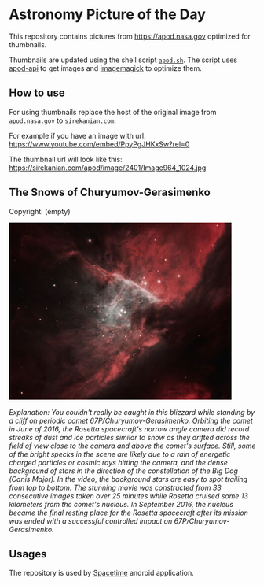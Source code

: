 # Astronomy Picture of the Day

This repository contains pictures from https://apod.nasa.gov optimized for thumbnails.

Thumbnails are updated using the shell script [`apod.sh`](apod.sh). The script
uses [apod-api](https://github.com/nasa/apod-api) to get images and [imagemagick](https://imagemagick.org) to
optimize them.

## How to use

For using thumbnails replace the host of the original image from `apod.nasa.gov` to `sirekanian.com`.

For example if you have an image with url:<br>
https://www.youtube.com/embed/PpyPgJHKxSw?rel=0

The thumbnail url will look like this:<br>
https://sirekanian.com/apod/image/2401/Image964_1024.jpg

## The Snows of Churyumov-Gerasimenko

Copyright: (empty)

[![the picture of the day][1]][2]

_Explanation: You couldn't really be caught in this blizzard while standing by a cliff on periodic comet 67P/Churyumov-Gerasimenko. Orbiting the comet in June of 2016, the Rosetta spacecraft's narrow angle camera did record streaks of dust and ice particles similar to snow as they drifted across the field of view close to the camera and above the comet's surface. Still, some of the bright specks in the scene are likely due to a rain of energetic charged particles or cosmic rays hitting the camera, and the dense background of stars in the direction of the constellation of the Big Dog (Canis Major). In the video, the background stars are easy to spot trailing from top to bottom. The stunning movie was constructed from 33 consecutive images taken over 25 minutes while Rosetta cruised some 13 kilometers from the comet's nucleus. In September 2016, the nucleus became the final resting place for the Rosetta spacecraft after its mission was ended with a successful controlled impact on 67P/Churyumov-Gerasimenko._

## Usages

The repository is used by [Spacetime][3] android application.

[1]: image/2401/Image964_1024.jpg

[2]: https://www.youtube.com/embed/PpyPgJHKxSw?rel=0

[3]: https://github.com/sirekanian/spacetime
